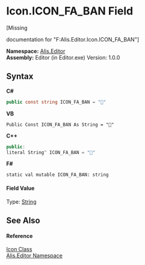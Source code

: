 # Icon.ICON_FA_BAN Field
 

\[Missing <summary> documentation for "F:Alis.Editor.Icon.ICON_FA_BAN"\]

**Namespace:**&nbsp;<a href="b150ade4-39de-a232-5f06-d3cdc1b2c538">Alis.Editor</a><br />**Assembly:**&nbsp;Editor (in Editor.exe) Version: 1.0.0

## Syntax

**C#**<br />
``` C#
public const string ICON_FA_BAN = ""
```

**VB**<br />
``` VB
Public Const ICON_FA_BAN As String = ""
```

**C++**<br />
``` C++
public:
literal String^ ICON_FA_BAN = ""
```

**F#**<br />
``` F#
static val mutable ICON_FA_BAN: string
```


#### Field Value
Type: <a href="https://docs.microsoft.com/dotnet/api/system.string" target="_blank">String</a>

## See Also


#### Reference
<a href="cc0f883c-67f8-f772-c6d7-a60b129f22a7">Icon Class</a><br /><a href="b150ade4-39de-a232-5f06-d3cdc1b2c538">Alis.Editor Namespace</a><br />